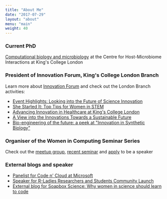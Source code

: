 ```yaml
---
title: "About Me"
date: "2017-07-29"
layout: "about"
menu: "main"
weight: 40
---
```


### Current PhD
[Computational biology and microbiology](/post/phd) at the Centre for Host-Microbiome Interactions at King's College London

### President of Innovation Forum, King's College London Branch

Learn more about [Innovation Forum](http://inno-forum.org) and check out the London Branch activities:

- [Event Highlights: Looking into the Future of Science Innovation](http://kcl.inno-forum.org/event-highlights-looking-future-science-innovation/)
- [She Started It: Top Tips for Women in STEM](http://ucl.inno-forum.org/started-top-tips-women-stem/)
- [Advancing Innovation in Healthcare at King's College London](http://kcl.inno-forum.org/advancing-innovation-healthcare-kings-college-london/)
- [A View into the Innovations Towards a Sustainable Future](http://icl.inno-forum.org/a-view-into-the-innovations-towards-a-sustainable-future/)
- [Bio-engineering of the future: a peek at "Innovation in Synthetic Biology"](http://ucl.inno-forum.org/bio-engineering-future-peek-innovation-synthetic-biology/)


### Organiser of the Women in Computing Seminar Series

Check out the [meetup group](https://www.meetup.com/researchers-code/), [recent seminar](/post/women-in-computing) and [apply](https://goo.gl/forms/zjrSWM2gBbrgwX5l1) to be a speaker


### External blogs and speaker

- [Panelist for Code n' Cloud at Microsoft](https://www.microsoftevents.com/profile/form/index.cfm?PKformID=0x2132200b09c)
- [Speaker for R-Ladies Researchers and Students Community Launch](/blog/rladies-research-launch/)
- [External blog for Soapbox Science: Why women in science should learn to code](http://soapboxscience.org/women-science-learn-code/)